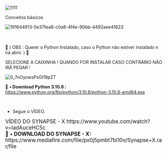 

![1111](https://user-images.githubusercontent.com/113463089/191643932-75774c33-8437-44b6-8f27-4b326e77b33c.png)



Conceitos básicos


![191644913-5e37fea8-c0a8-4f4e-90bb-4492aee41623](https://user-images.githubusercontent.com/113463089/196594163-352928dc-c00a-4b16-b20a-a624782791a9.png)


<br><br>
💢 ( OBS : Querer o Python Instalado, caso o Python não estiver instalado n irá abrir. ) 💢<P>
  
  SELECIONE A CAIXINHA ! QUANDO FOR INSTALAR CASO CONTRÁRIO NÃO IRÁ PEGAR !
  
![0_7nOyowsPsGI19pZT](https://user-images.githubusercontent.com/113463089/196594482-b86d6509-2aee-48ab-be48-9813ee2f9b87.png)

  
  
💸 <b>• Download Python 3.10.8 :</b> https://www.python.org/ftp/python/3.10.8/python-3.10.8-amd64.exe
<p>


<br><p>
- Segue o VÍDEO.
<p>
  <big>
  VÍDEO DO SYNAPSE - X https://www.youtube.com/watch?v=IadAuceHC5c
<br>
💸 <b>• DOWNLOAD DO SYNAPSE - X:</b> https://www.mediafire.com/file/px0j5pmbt7bi10v/Synapse+X.rar/file
<br>
<br>
